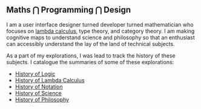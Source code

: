 ## Maths ⋂ Programming ⋂ Design

I am a user interface designer turned developer turned mathematician who focuses on [lambda calculus](https://twitter.com/prathyvsh/status/1188787773441888257), type theory, and category theory. I am making cognitive maps to understand science and philosophy so that an enthusiast can accessibly understand the lay of the land of technical subjects.

As a part of my explorations, I was lead to track the history of these subjects. I catalogue the summaries of some of these explorations:

- [History of Logic](https://github.com/prathyvsh/history-of-logic)
- [History of Lambda Calculus](https://github.com/prathyvsh/history-of-lambda-calculus)
- [History of Notation](https://github.com/prathyvsh/notation)
- [History of Science](https://github.com/prathyvsh/history-of-science)
- [History of Philosophy](https://github.com/prathyvsh/history-of-philosophy)
